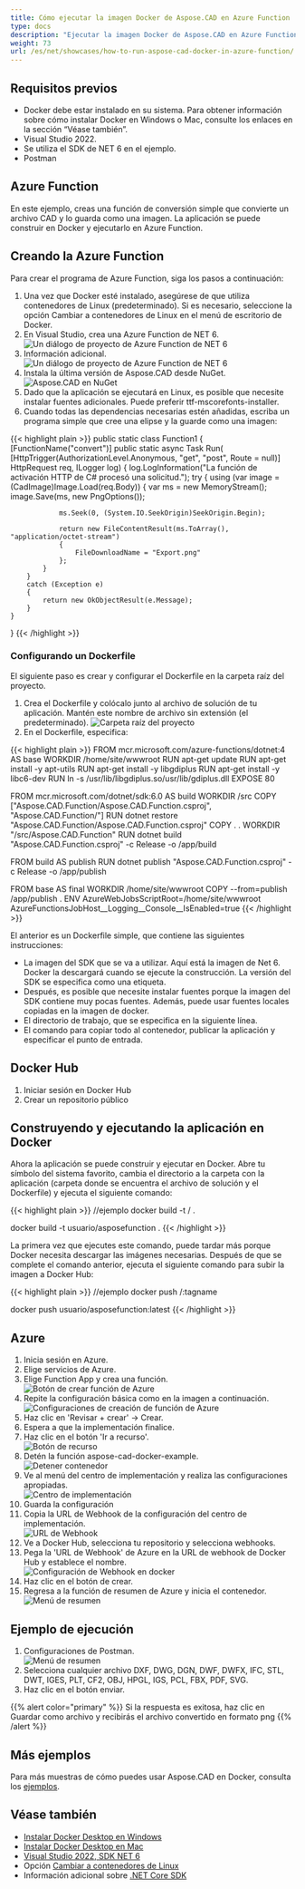 ```yaml
---
title: Cómo ejecutar la imagen Docker de Aspose.CAD en Azure Function
type: docs
description: "Ejecutar la imagen Docker de Aspose.CAD en Azure Function."
weight: 73
url: /es/net/showcases/how-to-run-aspose-cad-docker-in-azure-function/
---
```


## Requisitos previos
- Docker debe estar instalado en su sistema. Para obtener información sobre cómo instalar Docker en Windows o Mac, consulte los enlaces en la sección “Véase también”.
- Visual Studio 2022.
- Se utiliza el SDK de NET 6 en el ejemplo.
- Postman

## Azure Function

En este ejemplo, creas una función de conversión simple que convierte un archivo CAD y lo guarda como una imagen. La aplicación se puede construir en Docker y ejecutarlo en Azure Function.

## Creando la Azure Function

Para crear el programa de Azure Function, siga los pasos a continuación:
1. Una vez que Docker esté instalado, asegúrese de que utiliza contenedores de Linux (predeterminado). Si es necesario, seleccione la opción Cambiar a contenedores de Linux en el menú de escritorio de Docker.
1. En Visual Studio, crea una Azure Function de NET 6.<br>
![Un diálogo de proyecto de Azure Function de NET 6](/_assets/showcases/azure/Create-project.png)<br>
1. Información adicional.<br>
![Un diálogo de proyecto de Azure Function de NET 6](/_assets/showcases/azure/Additional-information.png)<br>
1. Instala la última versión de Aspose.CAD desde NuGet.<br>
![Aspose.CAD en NuGet](/_assets/showcases/azure/NuGet.png)<br>
1. Dado que la aplicación se ejecutará en Linux, es posible que necesite instalar fuentes adicionales. Puede preferir ttf-mscorefonts-installer.
1. Cuando todas las dependencias necesarias estén añadidas, escriba un programa simple que cree una elipse y la guarde como una imagen:<br>

{{< highlight plain >}}
public static class Function1
{
    [FunctionName("convert")]
    public static async Task<IActionResult> Run(
        [HttpTrigger(AuthorizationLevel.Anonymous, "get", "post", Route = null)] HttpRequest req,
        ILogger log)
    {
        log.LogInformation("La función de activación HTTP de C# procesó una solicitud.");
        try
        {
            using (var image = (CadImage)Image.Load(req.Body))
            {
                var ms = new MemoryStream();
                image.Save(ms, new PngOptions());

                ms.Seek(0, (System.IO.SeekOrigin)SeekOrigin.Begin);

                return new FileContentResult(ms.ToArray(), "application/octet-stream")
                {
                    FileDownloadName = "Export.png"
                };
            }
        }
        catch (Exception e)
        {
            return new OkObjectResult(e.Message);
        }
    }
}
{{< /highlight >}}

### Configurando un Dockerfile

El siguiente paso es crear y configurar el Dockerfile en la carpeta raíz del proyecto.

1. Crea el Dockerfile y colócalo junto al archivo de solución de tu aplicación. Mantén este nombre de archivo sin extensión (el predeterminado).
![Carpeta raíz del proyecto](/_assets/showcases/azure/root-folder.png)<br>
1. En el Dockerfile, especifica:

{{< highlight plain >}}
FROM mcr.microsoft.com/azure-functions/dotnet:4 AS base
WORKDIR /home/site/wwwroot
RUN apt-get update
RUN apt-get install -y apt-utils
RUN apt-get install -y libgdiplus
RUN apt-get install -y libc6-dev 
RUN ln -s /usr/lib/libgdiplus.so/usr/lib/gdiplus.dll
EXPOSE 80

FROM mcr.microsoft.com/dotnet/sdk:6.0 AS build
WORKDIR /src
COPY ["Aspose.CAD.Function/Aspose.CAD.Function.csproj", "Aspose.CAD.Function/"]
RUN dotnet restore "Aspose.CAD.Function/Aspose.CAD.Function.csproj"
COPY . .
WORKDIR "/src/Aspose.CAD.Function"
RUN dotnet build "Aspose.CAD.Function.csproj" -c Release -o /app/build

FROM build AS publish
RUN dotnet publish "Aspose.CAD.Function.csproj" -c Release -o /app/publish

FROM base AS final
WORKDIR /home/site/wwwroot
COPY --from=publish /app/publish .
ENV AzureWebJobsScriptRoot=/home/site/wwwroot \
    AzureFunctionsJobHost__Logging__Console__IsEnabled=true
{{< /highlight >}}

El anterior es un Dockerfile simple, que contiene las siguientes instrucciones:

- La imagen del SDK que se va a utilizar. Aquí está la imagen de Net 6. Docker la descargará cuando se ejecute la construcción. La versión del SDK se especifica como una etiqueta.
- Después, es posible que necesite instalar fuentes porque la imagen del SDK contiene muy pocas fuentes. Además, puede usar fuentes locales copiadas en la imagen de docker.
- El directorio de trabajo, que se especifica en la siguiente línea.
- El comando para copiar todo al contenedor, publicar la aplicación y especificar el punto de entrada.

## Docker Hub
1. Iniciar sesión en Docker Hub
1. Crear un repositorio público

## Construyendo y ejecutando la aplicación en Docker

Ahora la aplicación se puede construir y ejecutar en Docker. Abre tu símbolo del sistema favorito, cambia el directorio a la carpeta con la aplicación (carpeta donde se encuentra el archivo de solución y el Dockerfile) y ejecuta el siguiente comando:

{{< highlight plain >}}
//ejemplo
docker build -t <nombre de usuario>/<nombre del repositorio> .

docker build -t usuario/asposefunction .
{{< /highlight >}}

La primera vez que ejecutes este comando, puede tardar más porque Docker necesita descargar las imágenes necesarias. Después de que se complete el comando anterior, ejecuta el siguiente comando para subir la imagen a Docker Hub:

{{< highlight plain >}}
//ejemplo
docker push <nombre de usuario>/<nombre del repositorio>:tagname

docker push usuario/asposefunction:latest
{{< /highlight >}}

## Azure

1. Inicia sesión en Azure.
1. Elige servicios de Azure.
1. Elige Function App y crea una función.<br>
![Botón de crear función de Azure](/_assets/showcases/azure/create-function.png)<br>
1. Repite la configuración básica como en la imagen a continuación.<br>
![Configuraciones de creación de función de Azure](/_assets/showcases/azure/create-function-setting.png)<br>
1. Haz clic en 'Revisar + crear' -> Crear.
1. Espera a que la implementación finalice.
1. Haz clic en el botón 'Ir a recurso'.<br>
![Botón de recurso](/_assets/showcases/azure/go-to-resource.png)<br>
1. Detén la función aspose-cad-docker-example.<br>
![Detener contenedor](/_assets/showcases/azure/stop-container.png)<br>
1. Ve al menú del centro de implementación y realiza las configuraciones apropiadas.<br>
![Centro de implementación](/_assets/showcases/azure/deployment-center.png)<br>
1. Guarda la configuración
1. Copia la URL de Webhook de la configuración del centro de implementación.<br>
![URL de Webhook](/_assets/showcases/azure/webhook-url.png)<br>
1. Ve a Docker Hub, selecciona tu repositorio y selecciona webhooks.
1. Pega la 'URL de Webhook' de Azure en la URL de webhook de Docker Hub y establece el nombre.<br>
![Configuración de Webhook en docker](/_assets/showcases/azure/webhook.png)<br>
1. Haz clic en el botón de crear.
1. Regresa a la función de resumen de Azure y inicia el contenedor.<br>
![Menú de resumen](/_assets/showcases/azure/overview.png)<br>

## Ejemplo de ejecución

1. Configuraciones de Postman.<br>
![Menú de resumen](/_assets/showcases/azure/postman-settings.png)<br>
1. Selecciona cualquier archivo DXF, DWG, DGN, DWF, DWFX, IFC, STL, DWT, IGES, PLT, CF2, OBJ, HPGL, IGS, PCL, FBX, PDF, SVG.
1. Haz clic en el botón enviar.

{{% alert color="primary" %}} 
Si la respuesta es exitosa, haz clic en Guardar como archivo y recibirás el archivo convertido en formato png
{{% /alert %}}

## Más ejemplos

Para más muestras de cómo puedes usar Aspose.CAD en Docker, consulta los [ejemplos](https://github.com/aspose-cad/Aspose.CAD-Documentation).

## Véase también

- [Instalar Docker Desktop en Windows](https://docs.docker.com/docker-for-windows/install/)
- [Instalar Docker Desktop en Mac](https://docs.docker.com/docker-for-mac/install/)
- [Visual Studio 2022, SDK NET 6](https://docs.microsoft.com/en-us/dotnet/core/install/windows?tabs=net60#dependencies)
- Opción [Cambiar a contenedores de Linux](https://docs.docker.com/docker-for-windows/#switch-between-windows-and-linux-containers)
- Información adicional sobre [.NET Core SDK](https://hub.docker.com/_/microsoft-dotnet-sdk)
